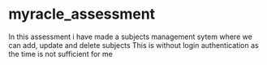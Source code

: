 # myracle_assessment
In this assessment i have made a subjects management sytem where we can add, update and delete subjects
This is without login authentication as the time is not sufficient for me
